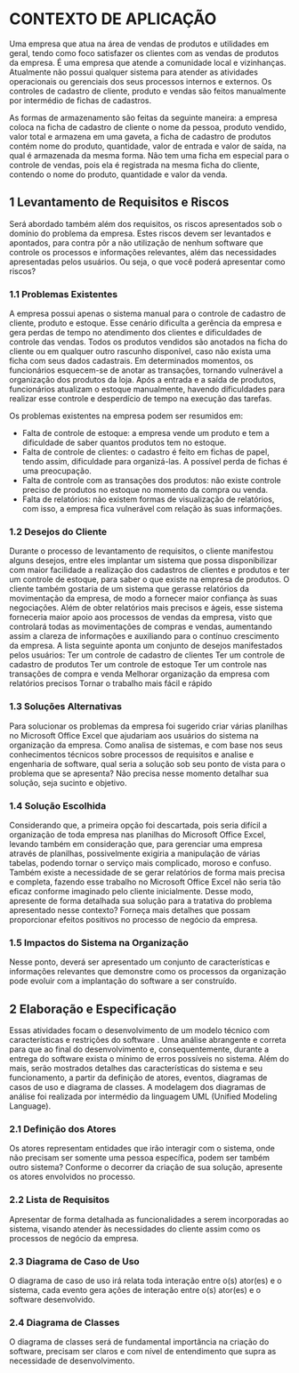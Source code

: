 # CONTEXTO DE APLICAÇÃO
Uma empresa que atua na área de vendas de produtos e utilidades em geral,
tendo como foco satisfazer os clientes com as vendas de produtos da empresa. É
uma empresa que atende a comunidade local e vizinhanças. Atualmente não possui
qualquer sistema para atender as atividades operacionais ou gerenciais dos seus
processos internos e externos. Os controles de cadastro de cliente, produto e
vendas são feitos manualmente por intermédio de fichas de cadastros.

As formas de armazenamento são feitas da seguinte maneira: a empresa
coloca na ficha de cadastro de cliente o nome da pessoa, produto vendido, valor
total e armazena em uma gaveta, a ficha de cadastro de produtos contém nome do
produto, quantidade, valor de entrada e valor de saída, na qual é armazenada da
mesma forma. Não tem uma ficha em especial para o controle de vendas, pois ela é
registrada na mesma ficha do cliente, contendo o nome do produto, quantidade e
valor da venda.

## 1 Levantamento de Requisitos e Riscos
Será abordado também além dos requisitos, os riscos apresentados sob o
domínio do problema da empresa. Estes riscos devem ser levantados e apontados,
para contra pôr a não utilização de nenhum software que controle os processos e
informações relevantes, além das necessidades apresentadas pelos usuários. Ou
seja, o que você poderá apresentar como riscos?

### 1.1 Problemas Existentes
A empresa possui apenas o sistema manual para o controle de cadastro de
cliente, produto e estoque. Esse cenário dificulta a gerência da empresa e gera
perdas de tempo no atendimento dos clientes e dificuldades de controle das vendas.
Todos os produtos vendidos são anotados na ficha do cliente ou em qualquer outro
rascunho disponível, caso não exista uma ficha com seus dados cadastrais. Em
determinados momentos, os funcionários esquecem-se de anotar as transações,
tornando vulnerável a organização dos produtos da loja. Após a entrada e a saída de
produtos, funcionários atualizam o estoque manualmente, havendo dificuldades para
realizar esse controle e desperdício de tempo na execução das tarefas.

Os problemas existentes na empresa podem ser resumidos em:
- Falta de controle de estoque: a empresa vende um produto e tem a
dificuldade de saber quantos produtos tem no estoque.
- Falta de controle de clientes: o cadastro é feito em fichas de papel,
tendo assim, dificuldade para organizá-las. A possível perda de fichas é
uma preocupação.
- Falta de controle com as transações dos produtos: não existe controle
preciso de produtos no estoque no momento da compra ou venda.
- Falta de relatórios: não existem formas de visualização de relatórios,
com isso, a empresa fica vulnerável com relação às suas informações.

### 1.2 Desejos do Cliente
Durante o processo de levantamento de requisitos, o cliente manifestou
alguns desejos, entre eles implantar um sistema que possa disponibilizar com maior
facilidade a realização dos cadastros de clientes e produtos e ter um controle de
estoque, para saber o que existe na empresa de produtos. O cliente também
gostaria de um sistema que gerasse relatórios da movimentação da empresa, de
modo a fornecer maior confiança às suas negociações.
Além de obter relatórios mais precisos e ágeis, esse sistema forneceria maior
apoio aos processos de vendas da empresa, visto que controlará todas as
movimentações de compras e vendas, aumentando assim a clareza de informações
e auxiliando para o contínuo crescimento da empresa. A lista seguinte aponta um
conjunto de desejos manifestados pelos usuários:
Ter um controle de cadastro de clientes
Ter um controle de cadastro de produtos
Ter um controle de estoque
Ter um controle nas transações de compra e venda
Melhorar organização da empresa com relatórios precisos
Tornar o trabalho mais fácil e rápido

### 1.3 Soluções Alternativas
Para solucionar os problemas da empresa foi sugerido criar várias planilhas
no Microsoft Office Excel que ajudariam aos usuários do sistema na organização da
empresa. Como analisa de sistemas, e com base nos seus conhecimentos técnicos
sobre processos de requisitos e analise e engenharia de software, qual seria a
solução sob seu ponto de vista para o problema que se apresenta? Não precisa
nesse momento detalhar sua solução, seja sucinto e objetivo.

### 1.4 Solução Escolhida
Considerando que, a primeira opção foi descartada, pois seria difícil a
organização de toda empresa nas planilhas do Microsoft Office Excel, levando
também em consideração que, para gerenciar uma empresa através de planilhas,
possivelmente exigiria a manipulação de várias tabelas, podendo tornar o serviço
mais complicado, moroso e confuso. Também existe a necessidade de se gerar
relatórios de forma mais precisa e completa, fazendo esse trabalho no Microsoft
Office Excel não seria tão eficaz conforme imaginado pelo cliente inicialmente.
Desse modo, apresente de forma detalhada sua solução para a tratativa do
problema apresentado nesse contexto? Forneça mais detalhes que possam
proporcionar efeitos positivos no processo de negócio da empresa.

### 1.5 Impactos do Sistema na Organização
Nesse ponto, deverá ser apresentado um conjunto de características e
informações relevantes que demonstre como os processos da organização pode
evoluir com a implantação do software a ser construído.

## 2 Elaboração e Especificação
Essas atividades focam o desenvolvimento de um modelo técnico com
características e restrições do software . Uma análise abrangente e correta para que
ao final do desenvolvimento e, consequentemente, durante a entrega do software
exista o mínimo de erros possíveis no sistema. Além do mais, serão mostrados
detalhes das características do sistema e seu funcionamento, a partir da definição de
atores, eventos, diagramas de casos de uso e diagrama de classes. A modelagem
dos diagramas de análise foi realizada por intermédio da linguagem UML (Unified
Modeling Language).

### 2.1 Definição dos Atores
Os atores representam entidades que irão interagir com o sistema, onde não
precisam ser somente uma pessoa específica, podem ser também outro sistema?
Conforme o decorrer da criação de sua solução, apresente os atores envolvidos no
processo.

### 2.2 Lista de Requisitos
Apresentar de forma detalhada as funcionalidades a serem incorporadas ao
sistema, visando atender às necessidades do cliente assim como os processos de
negócio da empresa.

### 2.3 Diagrama de Caso de Uso
O diagrama de caso de uso irá relata toda interação entre o(s) ator(es) e o
sistema, cada evento gera ações de interação entre o(s) ator(es) e o software
desenvolvido.

### 2.4 Diagrama de Classes
O diagrama de classes será de fundamental importância na criação do
software, precisam ser claros e com nível de entendimento que supra as
necessidade de desenvolvimento.
